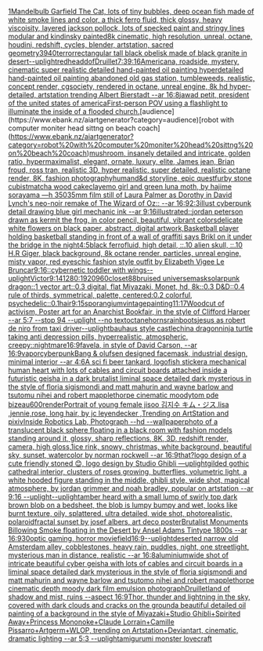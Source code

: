[1](https://www.ebank.nz/aiartgenerator?category=1)[Mandelbulb Garfield The Cat, lots of tiny bubbles, deep ocean fish made of white smoke lines and color, a thick ferro fluid, thick glossy, heavy viscoisity, layered jackson pollock, lots of specked paint and stringy lines modular and kindinsky painted8k cinematic, high resolution, unreal, octane, houdini, redshift, cycles, blender, artstation, sacred geometry](https://www.ebank.nz/aiartgenerator?category=Mandelbulb%20Garfield%20The%20Cat%2C%20lots%20of%20tiny%20bubbles%2C%20deep%20ocean%20fish%20made%20of%20white%20smoke%20lines%20and%20color%2C%20a%20thick%20ferro%20fluid%2C%20thick%20glossy%2C%20heavy%20viscoisity%2C%20layered%20jackson%20pollock%2C%20lots%20of%20specked%20paint%20and%20stringy%20lines%20modular%20and%20kindinsky%20painted8k%20cinematic%2C%20high%20resolution%2C%20unreal%2C%20octane%2C%20houdini%2C%20redshift%2C%20cycles%2C%20blender%2C%20artstation%2C%20sacred%20geometry)[3940](https://www.ebank.nz/aiartgenerator?category=3940)[terror](https://www.ebank.nz/aiartgenerator?category=terror)[rectangular tall black  obelisk made of black granite in desert](https://www.ebank.nz/aiartgenerator?category=rectangular%20tall%20black%20%20obelisk%20made%20of%20black%20granite%20in%20desert)[--uplight](https://www.ebank.nz/aiartgenerator?category=--uplight)[redhead](https://www.ebank.nz/aiartgenerator?category=redhead)[dof](https://www.ebank.nz/aiartgenerator?category=dof)[Druillet](https://www.ebank.nz/aiartgenerator?category=Druillet)[7:3](https://www.ebank.nz/aiartgenerator?category=7%3A3)[9:16](https://www.ebank.nz/aiartgenerator?category=9%3A16)[Americana, roadside, mystery, cinematic super realistic detailed hand-painted oil painting  hyperdetailed hand-painted oil painting  abandoned old gas station, tumbleweeds,  realistic,  concept render, cgsociety, rendered in octane, unreal engine, 8k hd hyper-detailed, artstation trending Albert Bierstadt --ar 16:8](https://www.ebank.nz/aiartgenerator?category=Americana%2C%20roadside%2C%20mystery%2C%20cinematic%20super%20realistic%20detailed%20hand-painted%20oil%20painting%20%20hyperdetailed%20hand-painted%20oil%20painting%20%20abandoned%20old%20gas%20station%2C%20tumbleweeds%2C%20%20realistic%2C%20%20concept%20render%2C%20cgsociety%2C%20rendered%20in%20octane%2C%20unreal%20engine%2C%208k%20hd%20hyper-detailed%2C%20artstation%20trending%20Albert%20Bierstadt%20--ar%2016%3A8)[jawad petit, president of the united states of america](https://www.ebank.nz/aiartgenerator?category=jawad%20petit%2C%20president%20of%20the%20united%20states%20of%20america)[First-person POV using a flashlight to illuminate the inside of a flooded church.](https://www.ebank.nz/aiartgenerator?category=First-person%20POV%20using%20a%20flashlight%20to%20illuminate%20the%20inside%20of%20a%20flooded%20church.)[audience](https://www.ebank.nz/aiartgenerator?category=audience)[robot with computer moniter head sittng on beach coach](https://www.ebank.nz/aiartgenerator?category=robot%20with%20computer%20moniter%20head%20sittng%20on%20beach%20coach)[mushroom, insanely detailed and intricate, golden ratio, hypermaximalist, elegant, ornate, luxury, elite, James jean, Brian froud, ross tran, realistic 3D, hyper realistic, super detailed, realistic octane render, 8K, fashion photography](https://www.ebank.nz/aiartgenerator?category=mushroom%2C%20insanely%20detailed%20and%20intricate%2C%20golden%20ratio%2C%20hypermaximalist%2C%20elegant%2C%20ornate%2C%20luxury%2C%20elite%2C%20James%20jean%2C%20Brian%20froud%2C%20ross%20tran%2C%20realistic%203D%2C%20hyper%20realistic%2C%20super%20detailed%2C%20realistic%20octane%20render%2C%208K%2C%20fashion%20photography)[human](https://www.ebank.nz/aiartgenerator?category=human)[d&d storyline, epic quest](https://www.ebank.nz/aiartgenerator?category=d%26d%20storyline%2C%20epic%20quest)[furby stone cubist](https://www.ebank.nz/aiartgenerator?category=furby%20stone%20cubist)[matcha wood cake](https://www.ebank.nz/aiartgenerator?category=matcha%20wood%20cake)[clay](https://www.ebank.nz/aiartgenerator?category=clay)[emo girl and green luna moth, by hajime sorayama —h 350](https://www.ebank.nz/aiartgenerator?category=emo%20girl%20and%20green%20luna%20moth%2C%20by%20hajime%20sorayama%20%E2%80%94h%20350)[](https://www.ebank.nz/aiartgenerator?category=)[35mm film still of Laura Palmer as Dorothy in David Lynch's neo-noir remake of The Wizard of Oz:: --ar 16:9](https://www.ebank.nz/aiartgenerator?category=35mm%20film%20still%20of%20Laura%20Palmer%20as%20Dorothy%20in%20David%20Lynch%27s%20neo-noir%20remake%20of%20The%20Wizard%20of%20Oz%3A%3A%20--ar%2016%3A9)[2:3](https://www.ebank.nz/aiartgenerator?category=2%3A3)[illust cyberpunk detail drawing blue girl mechanic ink --ar 9:16](https://www.ebank.nz/aiartgenerator?category=illust%20cyberpunk%20detail%20drawing%20blue%20girl%20mechanic%20ink%20--ar%209%3A16)[illustrated::](https://www.ebank.nz/aiartgenerator?category=illustrated%3A%3A)[jordan peterson drawn as kermit the frog, in color pencil, beautiful, vibrant colors](https://www.ebank.nz/aiartgenerator?category=jordan%20peterson%20drawn%20as%20kermit%20the%20frog%2C%20in%20color%20pencil%2C%20beautiful%2C%20vibrant%20colors)[delicate white flowers on black paper, abstract, digital artwork,](https://www.ebank.nz/aiartgenerator?category=delicate%20white%20flowers%20on%20black%20paper%2C%20abstract%2C%20digital%20artwork%2C)[Basketball player holding basketball standing in front of a wall of graffiti says Brikl on it under the bridge in the night](https://www.ebank.nz/aiartgenerator?category=Basketball%20player%20holding%20basketball%20standing%20in%20front%20of%20a%20wall%20of%20graffiti%20says%20Brikl%20on%20it%20under%20the%20bridge%20in%20the%20night)[4:5](https://www.ebank.nz/aiartgenerator?category=4%3A5)[black ferrofluid, high detail, ::.10 alien skull, ::.10 H.R Giger, black background, 8k octane render, particles, unreal engine, misty vapor, red eyes](https://www.ebank.nz/aiartgenerator?category=black%20ferrofluid%2C%20high%20detail%2C%20%3A%3A.10%20alien%20skull%2C%20%3A%3A.10%20H.R%20Giger%2C%20black%20background%2C%208k%20octane%20render%2C%20particles%2C%20unreal%20engine%2C%20misty%20vapor%2C%20red%20eyes)[chic fashion style outfit by Elizabeth Vigee Le Brun](https://www.ebank.nz/aiartgenerator?category=chic%20fashion%20style%20outfit%20by%20Elizabeth%20Vigee%20Le%20Brun)[car](https://www.ebank.nz/aiartgenerator?category=car)[9:16](https://www.ebank.nz/aiartgenerator?category=9%3A16)[::](https://www.ebank.nz/aiartgenerator?category=%3A%3A)[cybernetic toddler with wings](https://www.ebank.nz/aiartgenerator?category=cybernetic%20toddler%20with%20wings)[--uplight](https://www.ebank.nz/aiartgenerator?category=--uplight)[Victor](https://www.ebank.nz/aiartgenerator?category=Victor)[9:14](https://www.ebank.nz/aiartgenerator?category=9%3A14)[1280:1920](https://www.ebank.nz/aiartgenerator?category=1280%3A1920)[960](https://www.ebank.nz/aiartgenerator?category=960)[closet](https://www.ebank.nz/aiartgenerator?category=closet)[88](https://www.ebank.nz/aiartgenerator?category=88)[bruised universe](https://www.ebank.nz/aiartgenerator?category=bruised%20universe)[mask](https://www.ebank.nz/aiartgenerator?category=mask)[solarpunk dragon::1 vector art::0.3 digital, flat Miyazaki, Monet, hd, 8k::0.3 D&D::0.4 rule of thirds, symmetrical, palette, centered:0.2 colorful, psychedelic::0.1](https://www.ebank.nz/aiartgenerator?category=solarpunk%20dragon%3A%3A1%20vector%20art%3A%3A0.3%20digital%2C%20flat%20Miyazaki%2C%20Monet%2C%20hd%2C%208k%3A%3A0.3%20D%26D%3A%3A0.4%20rule%20of%20thirds%2C%20symmetrical%2C%20palette%2C%20centered%3A0.2%20colorful%2C%20psychedelic%3A%3A0.1)[hair](https://www.ebank.nz/aiartgenerator?category=hair)[9:15](https://www.ebank.nz/aiartgenerator?category=9%3A15)[sporangium](https://www.ebank.nz/aiartgenerator?category=sporangium)[vintage](https://www.ebank.nz/aiartgenerator?category=vintage)[painting](https://www.ebank.nz/aiartgenerator?category=painting)[11:17](https://www.ebank.nz/aiartgenerator?category=11%3A17)[Woodcut of activism, Poster art for an Anarchist Bookfair, in the style of Clifford Harper --ar 5:7 --stop 94 --uplight --no text](https://www.ebank.nz/aiartgenerator?category=Woodcut%20of%20activism%2C%20Poster%20art%20for%20an%20Anarchist%20Bookfair%2C%20in%20the%20style%20of%20Clifford%20Harper%20--ar%205%3A7%20--stop%2094%20--uplight%20--no%20text)[octane](https://www.ebank.nz/aiartgenerator?category=octane)[horns](https://www.ebank.nz/aiartgenerator?category=horns)[rainboots](https://www.ebank.nz/aiartgenerator?category=rainboots)[jesus as robert de niro from taxi driver](https://www.ebank.nz/aiartgenerator?category=jesus%20as%20robert%20de%20niro%20from%20taxi%20driver)[--uplight](https://www.ebank.nz/aiartgenerator?category=--uplight)[bauhaus style castle](https://www.ebank.nz/aiartgenerator?category=bauhaus%20style%20castle)[china dragon](https://www.ebank.nz/aiartgenerator?category=china%20dragon)[ninja turtle taking anti depression pills, hyperrealistic, atmospheric, creepy](https://www.ebank.nz/aiartgenerator?category=ninja%20turtle%20taking%20anti%20depression%20pills%2C%20hyperrealistic%2C%20atmospheric%2C%20creepy)[::nightmare](https://www.ebank.nz/aiartgenerator?category=%3A%3Anightmare)[16:9](https://www.ebank.nz/aiartgenerator?category=16%3A9)[favela, in style of David Carson, --ar 16:9](https://www.ebank.nz/aiartgenerator?category=favela%2C%20in%20style%20of%20David%20Carson%2C%20--ar%2016%3A9)[vapor](https://www.ebank.nz/aiartgenerator?category=vapor)[cyberpunk](https://www.ebank.nz/aiartgenerator?category=cyberpunk)[Bang & olufsen designed facemask, industrial design, minimal interior --ar 4:6](https://www.ebank.nz/aiartgenerator?category=Bang%20%26%20olufsen%20designed%20facemask%2C%20industrial%20design%2C%20minimal%20interior%20--ar%204%3A6)[A sci fi beer tankard, logo](https://www.ebank.nz/aiartgenerator?category=A%20sci%20fi%20beer%20tankard%2C%20logo)[fish sticker](https://www.ebank.nz/aiartgenerator?category=fish%20sticker)[a mechanical human heart with lots of cables and circuit boards attached inside a futuristic geisha in a dark brutalist liminal space detailed dark mysterious in the style of floria sigismondi and matt mahurin and wayne barlow and tsutomu nihei and robert mapplethorpe cinematic moody](https://www.ebank.nz/aiartgenerator?category=a%20mechanical%20human%20heart%20with%20lots%20of%20cables%20and%20circuit%20boards%20attached%20inside%20a%20futuristic%20geisha%20in%20a%20dark%20brutalist%20liminal%20space%20detailed%20dark%20mysterious%20in%20the%20style%20of%20floria%20sigismondi%20and%20matt%20mahurin%20and%20wayne%20barlow%20and%20tsutomu%20nihei%20and%20robert%20mapplethorpe%20cinematic%20moody)[tom pde bizeau](https://www.ebank.nz/aiartgenerator?category=tom%20pde%20bizeau)[600](https://www.ebank.nz/aiartgenerator?category=600)[render](https://www.ebank.nz/aiartgenerator?category=render)[Portrait of young female jisoo 김지수 キム・ジス,lisa ,jennie,rose, long hair, by jc leyendecker ,Trending on ArtStation and pixiv](https://www.ebank.nz/aiartgenerator?category=Portrait%20of%20young%20female%20jisoo%20%EA%B9%80%EC%A7%80%EC%88%98%20%E3%82%AD%E3%83%A0%E3%83%BB%E3%82%B8%E3%82%B9%2Clisa%20%2Cjennie%2Crose%2C%20long%20hair%2C%20by%20jc%20leyendecker%20%2CTrending%20on%20ArtStation%20and%20pixiv)[Inside Robotics Lab, Photograph --hd --wallpaper](https://www.ebank.nz/aiartgenerator?category=Inside%20Robotics%20Lab%2C%20Photograph%20--hd%20--wallpaper)[photo of a translucent black sphere floating in a black room with fashion models standing around it, glossy, sharp reflections, 8K, 3D, redshift render, camera, high gloss,](https://www.ebank.nz/aiartgenerator?category=photo%20of%20a%20translucent%20black%20sphere%20floating%20in%20a%20black%20room%20with%20fashion%20models%20standing%20around%20it%2C%20glossy%2C%20sharp%20reflections%2C%208K%2C%203D%2C%20redshift%20render%2C%20camera%2C%20high%20gloss%2C)[1](https://www.ebank.nz/aiartgenerator?category=1)[ice rink, snowy, christmas, white background, beautiful sky, sunset, watercolor by norman rockwell --ar 16:9](https://www.ebank.nz/aiartgenerator?category=ice%20rink%2C%20snowy%2C%20christmas%2C%20white%20background%2C%20beautiful%20sky%2C%20sunset%2C%20watercolor%20by%20norman%20rockwell%20--ar%2016%3A9)[that?](https://www.ebank.nz/aiartgenerator?category=that%3F)[logo design of a cute friendly stoned 😊, logo design by Studio Ghibli —uplight](https://www.ebank.nz/aiartgenerator?category=logo%20design%20of%20a%20cute%20friendly%20stoned%20%F0%9F%98%8A%2C%20logo%20design%20by%20Studio%20Ghibli%20%E2%80%94uplight)[gilded gothic cathedral interior, clusters of roses growing, butterflies, volumetric light, a white hooded figure standing in the middle, ghibli style, wide shot, magical atmosphere, by jordan grimmer and noah bradley, popular on artstation --ar 9:16 --uplight](https://www.ebank.nz/aiartgenerator?category=gilded%20gothic%20cathedral%20interior%2C%20clusters%20of%20roses%20growing%2C%20butterflies%2C%20volumetric%20light%2C%20a%20white%20hooded%20figure%20standing%20in%20the%20middle%2C%20ghibli%20style%2C%20wide%20shot%2C%20magical%20atmosphere%2C%20by%20jordan%20grimmer%20and%20noah%20bradley%2C%20popular%20on%20artstation%20--ar%209%3A16%20--uplight)[--uplight](https://www.ebank.nz/aiartgenerator?category=--uplight)[amber heard with a small lump of swirly  top dark brown blob on a bedsheet, the blob is lumpy bumpy and wet, looks like burnt texture, oily, splattered, ultra detailed, wide shot, photorealistic, polaroid](https://www.ebank.nz/aiartgenerator?category=amber%20heard%20with%20a%20small%20lump%20of%20swirly%20%20top%20dark%20brown%20blob%20on%20a%20bedsheet%2C%20the%20blob%20is%20lumpy%20bumpy%20and%20wet%2C%20looks%20like%20burnt%20texture%2C%20oily%2C%20splattered%2C%20ultra%20detailed%2C%20wide%20shot%2C%20photorealistic%2C%20polaroid)[fractal sunset by josef albers, art deco poster](https://www.ebank.nz/aiartgenerator?category=fractal%20sunset%20by%20josef%20albers%2C%20art%20deco%20poster)[Brutalist Monuments Billowing Smoke floating in the Desert  by Ansel Adams Tintype 1800s --ar 16:9](https://www.ebank.nz/aiartgenerator?category=Brutalist%20Monuments%20Billowing%20Smoke%20floating%20in%20the%20Desert%20%20by%20Ansel%20Adams%20Tintype%201800s%20--ar%2016%3A9)[30](https://www.ebank.nz/aiartgenerator?category=30)[optic gaming, horror movie](https://www.ebank.nz/aiartgenerator?category=optic%20gaming%2C%20horror%20movie)[field](https://www.ebank.nz/aiartgenerator?category=field)[16:9](https://www.ebank.nz/aiartgenerator?category=16%3A9)[--uplight](https://www.ebank.nz/aiartgenerator?category=--uplight)[deserted narrow old Amsterdam alley, cobblestones, heavy rain, puddles, night, one streetlight, mysterious man in distance, realistic --ar 16:8](https://www.ebank.nz/aiartgenerator?category=deserted%20narrow%20old%20Amsterdam%20alley%2C%20cobblestones%2C%20heavy%20rain%2C%20puddles%2C%20night%2C%20one%20streetlight%2C%20mysterious%20man%20in%20distance%2C%20realistic%20--ar%2016%3A8)[aluminium](https://www.ebank.nz/aiartgenerator?category=aluminium)[wide shot of intricate beautiful cyber geisha with lots of cables and circuit boards in a liminal space detailed dark mysterious in the style of floria sigismondi and matt mahurin and wayne barlow and tsutomo nihei and robert mapplethorpe cinematic depth moody dark film emulsion photograph](https://www.ebank.nz/aiartgenerator?category=wide%20shot%20of%20intricate%20beautiful%20cyber%20geisha%20with%20lots%20of%20cables%20and%20circuit%20boards%20in%20a%20liminal%20space%20detailed%20dark%20mysterious%20in%20the%20style%20of%20floria%20sigismondi%20and%20matt%20mahurin%20and%20wayne%20barlow%20and%20tsutomo%20nihei%20and%20robert%20mapplethorpe%20cinematic%20depth%20moody%20dark%20film%20emulsion%20photograph)[Druillet](https://www.ebank.nz/aiartgenerator?category=Druillet)[land of shadow and mist, ruins --aspect 16:9](https://www.ebank.nz/aiartgenerator?category=land%20of%20shadow%20and%20mist%2C%20ruins%20--aspect%2016%3A9)[Thor, thunder and lightning in the sky, covered with dark clouds and cracks on the ground](https://www.ebank.nz/aiartgenerator?category=Thor%2C%20thunder%20and%20lightning%20in%20the%20sky%2C%20covered%20with%20dark%20clouds%20and%20cracks%20on%20the%20ground)[a beautiful detailed oil painting of a background in the style of Miyazaki+Studio Ghibli+Spirited Away+Princess Mononoke+Claude Lorrain+Camille Pissarro+Artgerm+WLOP, trending on Artstation+Deviantart, cinematic, dramatic lighting --ar 5:3 --uplight](https://www.ebank.nz/aiartgenerator?category=a%20beautiful%20detailed%20oil%20painting%20of%20a%20background%20in%20the%20style%20of%20Miyazaki%2BStudio%20Ghibli%2BSpirited%20Away%2BPrincess%20Mononoke%2BClaude%20Lorrain%2BCamille%20Pissarro%2BArtgerm%2BWLOP%2C%20trending%20on%20Artstation%2BDeviantart%2C%20cinematic%2C%20dramatic%20lighting%20--ar%205%3A3%20--uplight)[amigurumi monster lovecraft](https://www.ebank.nz/aiartgenerator?category=amigurumi%20monster%20lovecraft)
